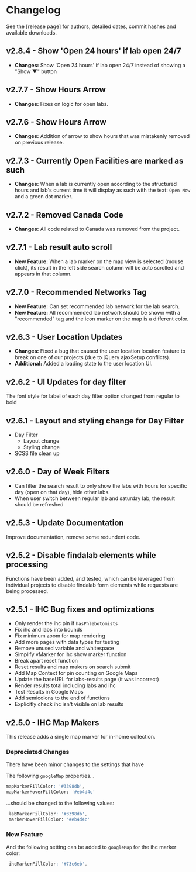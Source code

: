 # Changelog

See the [release page] for authors, detailed dates, commit hashes and available downloads.
## v2.8.4 - Show 'Open 24 hours' if lab open 24/7

- **Changes:** Show 'Open 24 hours' if lab open 24/7 instead of showing a "Show ▼" button

## v2.7.7 - Show Hours Arrow

- **Changes:** Fixes on logic for open labs.

## v2.7.6 - Show Hours Arrow

- **Changes:** Addition of arrow to show hours that was mistakenly removed on previous release.

## v2.7.3 - Currently Open Facilities are marked as such

- **Changes:** When a lab is currently open according to the structured hours and lab's current time it will display as such with the text: `Open Now` and a green dot marker.

## v2.7.2 - Removed Canada Code

- **Changes:** All code related to Canada was removed from the project.

## v2.7.1 - Lab result auto scroll

- **New Feature:** When a lab marker on the map view is selected (mouse click), its result in the left side search column will be auto scrolled and appears in that column.

## v2.7.0 - Recommended Networks Tag

- **New Feature:** Can set recommended lab network for the lab search.
- **New Feature:** All recommended lab network should be shown with a "recommended" tag and the icon marker on the map is a different color.

## v2.6.3 - User Location Updates

- **Changes:** Fixed a bug that caused the user location location feature to break on one of our projects (due to jQuery ajaxSetup conflicts).
- **Additional:** Added a loading state to the user location UI.

## v2.6.2 - UI Updates for day filter

The font style for label of each day filter option changed from regular to bold

## v2.6.1 - Layout and styling change for Day Filter

* Day Filter
  * Layout change
  * Styling change
* SCSS file clean up

## v2.6.0 - Day of Week Filters

- Can filter the search result to only show the labs with hours for specific day (open on that day), hide other labs.
- When user switch between regular lab and saturday lab, the result should be refreshed

## v2.5.3 - Update Documentation

Improve documentation, remove some redundent code.

## v2.5.2 - Disable findalab elements while processing

Functions have been added, and tested, which can be leveraged from individual projects to disable findalab form elements while requests are being processed.

## v2.5.1 - IHC Bug fixes and optimizations

- Only render the ihc pin if `hasPhlebotomists`
- Fix ihc and labs into bounds
- Fix minimum zoom for map rendering
- Add more pages with data types for testing
- Remove unused variable and whitespace
- Simplify vMarker for ihc show marker function
- Break apart reset function
- Reset results and map makers on search submit
- Add Map Context for pin counting on Google Maps
- Update the baseURL for labs-results page (it was incorrect)
- Render results total including labs and ihc
- Test Results in Google Maps
- Add semicolons to the end of functions
- Explicitly check ihc isn't visible on lab results

## v2.5.0  - IHC Map Makers

This release adds a single map marker for in-home collection.

### Depreciated Changes

There have been minor changes to the settings that have

The following `googleMap` properties...

```scss
mapMarkerFillColor: '#3398db',
mapMarkerHoverFillColor: '#eb4d4c'
```

...should be changed to the following values:

```scss
 labMarkerFillColor: '#3398db',
 markerHoverFillColor: '#eb4d4c'
```

### New Feature

 And the following setting can be added to `googleMap` for the ihc marker color:

```scss
 ihcMarkerFillColor: '#73c6eb',
```
